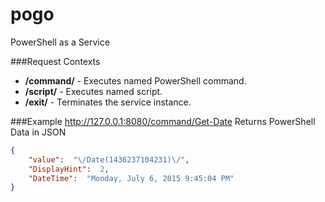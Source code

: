 pogo
====
PowerShell as a Service


###Request Contexts
* __/command/__ - Executes named PowerShell command.
* __/script/__ - Executes named script.
* __/exit/__ - Terminates the service instance.

###Example
    http://127.0.0.1:8080/command/Get-Date
Returns PowerShell Data in JSON  
```json
{
    "value":  "\/Date(1436237104231)\/",
    "DisplayHint":  2,
    "DateTime":  "Monday, July 6, 2015 9:45:04 PM"
}
```
